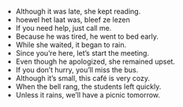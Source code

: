 - Although it was late, she kept reading.
- hoewel het laat was, bleef ze lezen
- If you need help, just call me.
- Because he was tired, he went to bed early.
- While she waited, it began to rain.
- Since you’re here, let’s start the meeting.
- Even though he apologized, she remained upset.
- If you don’t hurry, you’ll miss the bus.
- Although it’s small, this café is very cozy.
- When the bell rang, the students left quickly.
- Unless it rains, we’ll have a picnic tomorrow.